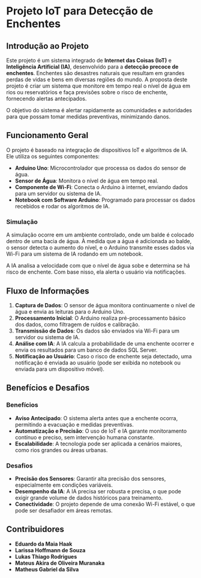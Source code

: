 # Projeto IoT para Detecção de Enchentes

## Introdução ao Projeto

Este projeto é um sistema integrado de **Internet das Coisas (IoT)** e **Inteligência Artificial (IA)**, desenvolvido para a **detecção precoce de enchentes**. Enchentes são desastres naturais que resultam em grandes perdas de vidas e bens em diversas regiões do mundo. A proposta deste projeto é criar um sistema que monitore em tempo real o nível de água em rios ou reservatórios e faça previsões sobre o risco de enchente, fornecendo alertas antecipados.

O objetivo do sistema é alertar rapidamente as comunidades e autoridades para que possam tomar medidas preventivas, minimizando danos.

## Funcionamento Geral

O projeto é baseado na integração de dispositivos IoT e algoritmos de IA. Ele utiliza os seguintes componentes:

- **Arduino Uno**: Microcontrolador que processa os dados do sensor de água.
- **Sensor de Água**: Monitora o nível de água em tempo real.
- **Componente de Wi-Fi**: Conecta o Arduino à internet, enviando dados para um servidor ou sistema de IA.
- **Notebook com Software Arduino**: Programado para processar os dados recebidos e rodar os algoritmos de IA.

### Simulação

A simulação ocorre em um ambiente controlado, onde um balde é colocado dentro de uma bacia de água. À medida que a água é adicionada ao balde, o sensor detecta o aumento do nível, e o Arduino transmite esses dados via Wi-Fi para um sistema de IA rodando em um notebook.

A IA analisa a velocidade com que o nível de água sobe e determina se há risco de enchente. Com base nisso, ela alerta o usuário via notificações.

## Fluxo de Informações

1. **Captura de Dados**: O sensor de água monitora continuamente o nível de água e envia as leituras para o Arduino Uno.
2. **Processamento Inicial**: O Arduino realiza pré-processamento básico dos dados, como filtragem de ruídos e calibração.
3. **Transmissão de Dados**: Os dados são enviados via Wi-Fi para um servidor ou sistema de IA.
4. **Análise com IA**: A IA calcula a probabilidade de uma enchente ocorrer e envia os resultados para um banco de dados SQL Server.
5. **Notificação ao Usuário**: Caso o risco de enchente seja detectado, uma notificação é enviada ao usuário (pode ser exibida no notebook ou enviada para um dispositivo móvel).

## Benefícios e Desafios

### Benefícios

- **Aviso Antecipado**: O sistema alerta antes que a enchente ocorra, permitindo a evacuação e medidas preventivas.
- **Automatização e Precisão**: O uso de IoT e IA garante monitoramento contínuo e preciso, sem intervenção humana constante.
- **Escalabilidade**: A tecnologia pode ser aplicada a cenários maiores, como rios grandes ou áreas urbanas.

### Desafios

- **Precisão dos Sensores**: Garantir alta precisão dos sensores, especialmente em condições variáveis.
- **Desempenho da IA**: A IA precisa ser robusta e precisa, o que pode exigir grande volume de dados históricos para treinamento.
- **Conectividade**: O projeto depende de uma conexão Wi-Fi estável, o que pode ser desafiador em áreas remotas.

## Contribuidores

- **Eduardo da Maia Haak**
- **Larissa Hoffmann de Souza**
- **Lukas Thiago Rodrigues**
- **Mateus Akira de Oliveira Muranaka**
- **Matheus Gabriel da Silva**
